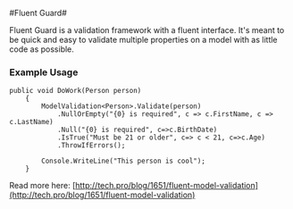 #Fluent Guard#

Fluent Guard is a validation framework with a fluent interface. It's meant to be quick and easy to validate multiple properties on a model with as little code as possible.

### Example Usage ###

	public void DoWork(Person person)
        {
            ModelValidation<Person>.Validate(person)
                .NullOrEmpty("{0} is required", c => c.FirstName, c => c.LastName)
                .Null("{0} is required", c=>c.BirthDate)
                .IsTrue("Must be 21 or older", c=> c < 21, c=>c.Age)
                .ThrowIfErrors();

            Console.WriteLine("This person is cool");
        } 

Read more here: [http://tech.pro/blog/1651/fluent-model-validation](http://tech.pro/blog/1651/fluent-model-validation)